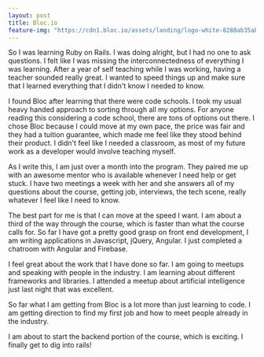 ```yaml
---
layout: post
title: Bloc.io
feature-img: "https://cdn1.bloc.io/assets/landing/logo-white-8288ab35ab214ba341ab283ea2c79200.png"
---
```

So I was learning Ruby on Rails. I was doing alright, but I had no one to ask questions. I felt like I was missing the interconnectedness of everything I was learning. After a year of self teaching while I was working, having a teacher sounded really great. I wanted to speed things up and make sure that I learned everything that I didn't know I needed to know.

I found Bloc after learning that there were code schools. I took my usual heavy handed approach to sorting through all my options. For anyone reading this considering a code school, there are tons of options out there. I chose Bloc because I could move at my own pace, the price was fair and they had a tuition guarantee, which made me feel like they stood behind their product. I didn't feel like I needed a classroom, as most of my future work as a developer would involve teaching myself. 

As I write this, I am just over a month into the program. They paired me up with an awesome mentor who is available whenever I need help or get stuck. I have two meetings a week with her and she answers all of my questions about the course, getting job, interviews, the tech scene, really whatever I feel like I need to know.

The best part for me is that I can move at the speed I want. I am about a third of the way through the course, which is faster than what the course calls for. So far I have got a pretty good grasp on front end development, I am writing applications in Javascript, jQuery, Angular. I just completed a chatroom with Angular and Firebase.

I feel great about the work that I have done so far. I am going to meetups and speaking with people in the industry. I am learning about different frameworks and libraries. I attended a meetup about artificial intelligence just last night that was excellent.

So far what I am getting from Bloc is a lot more than just learning to code. I am getting direction to find my first job and how to meet people already in the industry.

I am about to start the backend portion of the course, which is exciting. I finally get to dig into rails!
